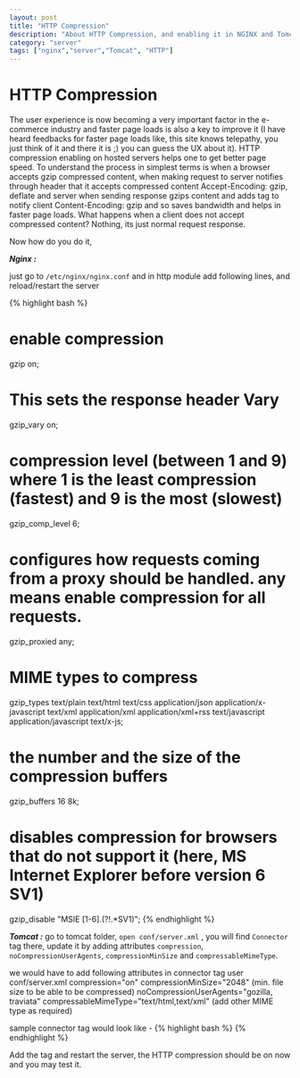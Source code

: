 ```yaml
---
layout: post
title: "HTTP Compression"
description: "About HTTP Compression, and enabling it in NGINX and Tomcat servers"
category: "server"
tags: ["nginx","server","Tomcat", "HTTP"]
---
```

HTTP Compression
=============================

The user experience is now becoming a very important factor in the e-commerce industry and faster page loads is also a key to improve it (I have heard feedbacks for faster page loads like, this site knows telepathy, you just think of it and there it is ;) you can guess the UX about it). HTTP compression enabling on hosted servers helps one to get better page speed. To understand the process in simplest terms is when a browser accepts gzip compressed content, when making request to server notifies through header that it accepts compressed content Accept-Encoding: gzip, deflate and server when sending response gzips content and adds tag to notify client Content-Encoding: gzip and so saves bandwidth and helps in faster page loads. What happens when a client does not accept compressed content? Nothing, its just normal request response.

Now how do you do it,

***Nginx :***

just go to ` /etc/nginx/nginx.conf `
and in http module add following lines, and reload/restart the server

{% highlight bash %}
# enable compression
gzip  on;
# This sets the response header Vary
gzip_vary on;
# compression level (between 1 and 9) where 1 is the least compression (fastest) and 9 is the most (slowest)
gzip_comp_level 6;
# configures how requests coming from a proxy should be handled. any means enable compression for all requests.
gzip_proxied any;
# MIME types to compress
gzip_types text/plain text/html text/css application/json application/x-javascript text/xml application/xml application/xml+rss text/javascript application/javascript text/x-js;
# the number and the size of the compression buffers
gzip_buffers 16 8k;
# disables compression for browsers that do not support it (here, MS Internet Explorer before version 6 SV1)
gzip_disable "MSIE [1-6]\.(?!.*SV1)";
{% endhighlight %}

***Tomcat :***
go to tomcat folder, `open conf/server.xml` , you will find `Connector` tag there, update it by adding attributes `compression`, `noCompressionUserAgents`, `compressionMinSize` and `compressableMimeType`. 

we would have to add following attributes in connector tag user conf/server.xml
compression="on"
compressionMinSize="2048" (min. file size to be able to be compressed)
noCompressionUserAgents="gozilla, traviata"
compressableMimeType="text/html,text/xml" (add other MIME type as required)

sample connector tag would look like -
{% highlight bash %}
<Connector port="8080" protocol="HTTP/1.1"
               connectionTimeout="20000"
               redirectPort="8443"
                compression="on"
                compressionMinSize="2048"
                noCompressionUserAgents="gozilla, traviata"
                compressableMimeType="text/html,text/xml" />
{% endhighlight %}

Add the tag and restart the server, the HTTP compression should be on now and you may test it.

